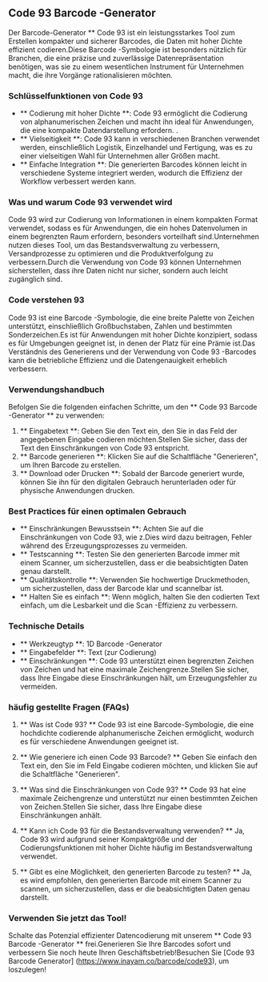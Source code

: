 ## Code 93 Barcode -Generator

Der Barcode-Generator ** Code 93 ist ein leistungsstarkes Tool zum Erstellen kompakter und sicherer Barcodes, die Daten mit hoher Dichte effizient codieren.Diese Barcode -Symbologie ist besonders nützlich für Branchen, die eine präzise und zuverlässige Datenrepräsentation benötigen, was sie zu einem wesentlichen Instrument für Unternehmen macht, die ihre Vorgänge rationalisieren möchten.

### Schlüsselfunktionen von Code 93

- ** Codierung mit hoher Dichte **: Code 93 ermöglicht die Codierung von alphanumerischen Zeichen und macht ihn ideal für Anwendungen, die eine kompakte Datendarstellung erfordern.
.
- ** Vielseitigkeit **: Code 93 kann in verschiedenen Branchen verwendet werden, einschließlich Logistik, Einzelhandel und Fertigung, was es zu einer vielseitigen Wahl für Unternehmen aller Größen macht.
- ** Einfache Integration **: Die generierten Barcodes können leicht in verschiedene Systeme integriert werden, wodurch die Effizienz der Workflow verbessert werden kann.

### Was und warum Code 93 verwendet wird

Code 93 wird zur Codierung von Informationen in einem kompakten Format verwendet, sodass es für Anwendungen, die ein hohes Datenvolumen in einem begrenzten Raum erfordern, besonders vorteilhaft sind.Unternehmen nutzen dieses Tool, um das Bestandsverwaltung zu verbessern, Versandprozesse zu optimieren und die Produktverfolgung zu verbessern.Durch die Verwendung von Code 93 können Unternehmen sicherstellen, dass ihre Daten nicht nur sicher, sondern auch leicht zugänglich sind.

### Code verstehen 93

Code 93 ist eine Barcode -Symbologie, die eine breite Palette von Zeichen unterstützt, einschließlich Großbuchstaben, Zahlen und bestimmten Sonderzeichen.Es ist für Anwendungen mit hoher Dichte konzipiert, sodass es für Umgebungen geeignet ist, in denen der Platz für eine Prämie ist.Das Verständnis des Generierens und der Verwendung von Code 93 -Barcodes kann die betriebliche Effizienz und die Datengenauigkeit erheblich verbessern.

### Verwendungshandbuch

Befolgen Sie die folgenden einfachen Schritte, um den ** Code 93 Barcode -Generator ** zu verwenden:

1. ** Eingabetext **: Geben Sie den Text ein, den Sie in das Feld der angegebenen Eingabe codieren möchten.Stellen Sie sicher, dass der Text den Einschränkungen von Code 93 entspricht.
2. ** Barcode generieren **: Klicken Sie auf die Schaltfläche "Generieren", um Ihren Barcode zu erstellen.
3. ** Download oder Drucken **: Sobald der Barcode generiert wurde, können Sie ihn für den digitalen Gebrauch herunterladen oder für physische Anwendungen drucken.

### Best Practices für einen optimalen Gebrauch

- ** Einschränkungen Bewusstsein **: Achten Sie auf die Einschränkungen von Code 93, wie z.Dies wird dazu beitragen, Fehler während des Erzeugungsprozesses zu vermeiden.
- ** Testscanning **: Testen Sie den generierten Barcode immer mit einem Scanner, um sicherzustellen, dass er die beabsichtigten Daten genau darstellt.
- ** Qualitätskontrolle **: Verwenden Sie hochwertige Druckmethoden, um sicherzustellen, dass der Barcode klar und scannelbar ist.
- ** Halten Sie es einfach **: Wenn möglich, halten Sie den codierten Text einfach, um die Lesbarkeit und die Scan -Effizienz zu verbessern.

### Technische Details

- ** Werkzeugtyp **: 1D Barcode -Generator
- ** Eingabefelder **: Text (zur Codierung)
- ** Einschränkungen **: Code 93 unterstützt einen begrenzten Zeichen von Zeichen und hat eine maximale Zeichengrenze.Stellen Sie sicher, dass Ihre Eingabe diese Einschränkungen hält, um Erzeugungsfehler zu vermeiden.

### häufig gestellte Fragen (FAQs)

1. ** Was ist Code 93? **
Code 93 ist eine Barcode-Symbologie, die eine hochdichte codierende alphanumerische Zeichen ermöglicht, wodurch es für verschiedene Anwendungen geeignet ist.

2. ** Wie generiere ich einen Code 93 Barcode? **
Geben Sie einfach den Text ein, den Sie im Feld Eingabe codieren möchten, und klicken Sie auf die Schaltfläche "Generieren".

3. ** Was sind die Einschränkungen von Code 93? **
Code 93 hat eine maximale Zeichengrenze und unterstützt nur einen bestimmten Zeichen von Zeichen.Stellen Sie sicher, dass Ihre Eingabe diese Einschränkungen anhält.

4. ** Kann ich Code 93 für die Bestandsverwaltung verwenden? **
Ja, Code 93 wird aufgrund seiner Kompaktgröße und der Codierungsfunktionen mit hoher Dichte häufig im Bestandsverwaltung verwendet.

5. ** Gibt es eine Möglichkeit, den generierten Barcode zu testen? **
Ja, es wird empfohlen, den generierten Barcode mit einem Scanner zu scannen, um sicherzustellen, dass er die beabsichtigten Daten genau darstellt.

### Verwenden Sie jetzt das Tool!

Schalte das Potenzial effizienter Datencodierung mit unserem ** Code 93 Barcode -Generator ** frei.Generieren Sie Ihre Barcodes sofort und verbessern Sie noch heute Ihren Geschäftsbetrieb!Besuchen Sie [Code 93 Barcode Generator] (https://www.inayam.co/barcode/code93), um loszulegen!